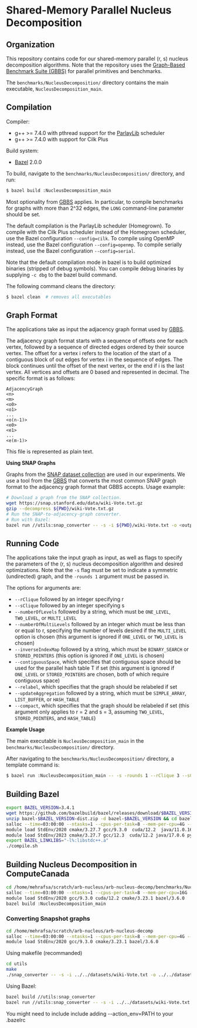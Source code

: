 # Shared-Memory Parallel Nucleus Decomposition

Organization
--------

This repository contains code for our shared-memory parallel (r, s)
nucleus decomposition algorithms. Note
that the repository uses the
[Graph-Based Benchmark Suite (GBBS)](https://github.com/ParAlg/gbbs)
for parallel primitives and benchmarks.

The `benchmarks/NucleusDecomposition/` directory contains the main executable, 
`NucleusDecomposition_main`.


Compilation
--------

Compiler:
* g++ &gt;= 7.4.0 with pthread support for the [ParlayLib](https://github.com/cmuparlay/parlaylib) scheduler
* g++ &gt;= 7.4.0 with support for Cilk Plus


Build system:
* [Bazel](https:://bazel.build) 2.0.0

To build, navigate to the `benchmarks/NucleusDecomposition/` directory, and run:
```sh
$ bazel build :NucleusDecomposition_main
```

Most optionality from [GBBS](https://github.com/ParAlg/gbbs)
applies. In particular, to compile benchmarks for graphs with
more than 2^32 edges, the `LONG` command-line parameter should be set.

The default compilation is the ParlayLib scheduler (Homegrown).
To compile with the Cilk Plus scheduler instead of the Homegrown scheduler, use
the Bazel configuration `--config=cilk`. To compile using OpenMP instead, use
the Bazel configuration `--config=openmp`. To compile serially instead, use the
Bazel configuration `--config=serial`.

Note that the default compilation mode in bazel is to build optimized binaries
(stripped of debug symbols). You can compile debug binaries by supplying `-c
dbg` to the bazel build command.

The following command cleans the directory:
```sh
$ bazel clean  # removes all executables
```

Graph Format
-------

The applications take as input the adjacency graph format used by
[GBBS](https://github.com/ParAlg/gbbs).

The adjacency graph format starts with a sequence of offsets one for each
vertex, followed by a sequence of directed edges ordered by their source vertex.
The offset for a vertex i refers to the location of the start of a contiguous
block of out edges for vertex i in the sequence of edges. The block continues
until the offset of the next vertex, or the end if i is the last vertex. All
vertices and offsets are 0 based and represented in decimal. The specific format
is as follows:

```
AdjacencyGraph
<n>
<m>
<o0>
<o1>
...
<o(n-1)>
<e0>
<e1>
...
<e(m-1)>
```

This file is represented as plain text.

**Using SNAP Graphs**

Graphs from the [SNAP dataset
collection](https://snap.stanford.edu/data/index.html) are used in our experiments. 
We use a tool from the [GBBS](https://github.com/ParAlg/gbbs) 
that converts the most common SNAP
graph format to the adjacency graph format that GBBS accepts. Usage example:
```sh
# Download a graph from the SNAP collection.
wget https://snap.stanford.edu/data/wiki-Vote.txt.gz
gzip --decompress ${PWD}/wiki-Vote.txt.gz
# Run the SNAP-to-adjacency-graph converter.
# Run with Bazel:
bazel run //utils:snap_converter -- -s -i ${PWD}/wiki-Vote.txt -o <output file>
```


Running Code
-------
The applications take the input graph as input, as well as flags to specify
the parameters of the (r, s) nucleus decomposition algorithm and desired 
optimizations. Note that the `-s` flag must be set to indicate a symmetric 
(undirected) graph, and the `-rounds 1` argument must be passed in.

The options for arguments are:
* `--rClique` followed by an integer specifying r
* `--sClique` followed by an integer specifying s
* `--numberOfLevels` followed by a string, which must be `ONE_LEVEL`, `TWO_LEVEL`, or `MULTI_LEVEL`
* `--numberOfMultiLevels` followed by an integer which must be less than or equal to r, specifying 
the number of levels desired if the `MULTI_LEVEL` option is chosen (this argument is ignored 
if `ONE_LEVEL` or `TWO_LEVEL` is chosen)
* `--inverseIndexMap` followed by a string, which must be `BINARY_SEARCH` or `STORED_POINTERS` (this option 
is ignored if `ONE_LEVEL` is chosen)
* `--contiguousSpace`, which specifies that contiguous space should be used for the 
parallel hash table T if set (this argument is ignored if `ONE_LEVEL` or `STORED_POINTERS`
are chosen, both of which require contiguous space)
* `--relabel`, which specifies that the graph should be relabeled if set
* `--updateAggregation` followed by a string, which must be `SIMPLE_ARRAY`, 
`LIST_BUFFER`, or `HASH_TABLE`
* `--compact`, which specifies that the graph should be relabeled if set (this argument
only applies to r = 2 and s = 3, assuming `TWO_LEVEL`, `STORED_POINTERS`, and `HASH_TABLE`)

**Example Usage**

The main executable is `NucleusDecomposition_main` in the `benchmarks/NucleusDecomposition/` directory.

After navigating to the `benchmarks/NucleusDecomposition/` directory, a template command is:

```sh
$ bazel run :NucleusDecomposition_main -- -s -rounds 1 --rClique 3 --sClique 4 --numberOfLevels TWO_LEVEL --inverseIndexMap STORED_POINTERS --relabel --updateAggregation LIST_BUFFER </path/to/input/graph>
```
## Building Bazel
    
```bash
export BAZEL_VERSION=3.4.1
wget https://github.com/bazelbuild/bazel/releases/download/$BAZEL_VERSION/bazel-$BAZEL_VERSION-dist.zip
unzip bazel-$BAZEL_VERSION-dist.zip -d bazel-$BAZEL_VERSION && cd bazel-$BAZEL_VERSION
salloc --time=03:00:00 --ntasks=1 --cpus-per-task=8 --mem-per-cpu=4G --account=def-thomo
module load StdEnv/2020 cmake/3.27.7 gcc/9.3.0  cuda/12.2  java/11.0.16_8 python/3.11.5
module load StdEnv/2023 cmake/3.27.7 gcc/12.3  cuda/12.2 java/17.0.6 python/3.11.5
export BAZEL_LINKLIBS="-l%:libstdc++.a"
./compile.sh
```

## Building Nucleus Decomposition in ComputeCanada

```bash
cd /home/mehrafsa/scratch/arb-nucleus/arb-nucleus-decomp/benchmarks/NucleusDecomposition
salloc --time=03:00:00 --ntasks=1 --cpus-per-task=8 --mem-per-cpu=16G --gres=gpu:1 --account=def-thomo
module load StdEnv/2020 gcc/9.3.0 cuda/12.2 cmake/3.23.1 bazel/3.6.0 
bazel build :NucleusDecomposition_main
```

### Converting Snapshot graphs

```bash
cd /home/mehrafsa/scratch/arb-nucleus/arb-nucleus-decomp
salloc --time=03:00:00 --ntasks=1 --cpus-per-task=8 --mem-per-cpu=4G --account=def-thomo
module load StdEnv/2020 gcc/9.3.0 cmake/3.23.1 bazel/3.6.0
```
Using makefile (recommanded)
```bash
cd utils
make
./snap_converter -- -s -i ../../datasets/wiki-Vote.txt -o ../../datasets/wiki-Vote.adj
```


Using Bazel:
```bash
bazel build //utils:snap_converter
bazel run //utils:snap_converter -- -s -i ../../datasets/wiki-Vote.txt -o ../../datasets/wiki-Vote.adj
```
You might need to include include adding --action_env=PATH to your .bazelrc
